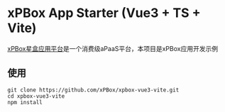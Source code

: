 # xPBox App Starter (Vue3 + TS + Vite)

[xPBox星盒应用平台](https://www.xpbox.cn/)是一个消费级aPaaS平台，本项目是xPBox应用开发示例

## 使用

```shell
git clone https://github.com/xPBox/xpbox-vue3-vite.git
cd xpbox-vue3-vite
npm install
```
